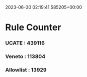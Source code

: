 2023-06-30 02:19:41.585205+00:00
# Rule Counter 
 ### UCATE : 439116

 ### Veneto : 113804

 ### Allowlist : 13929